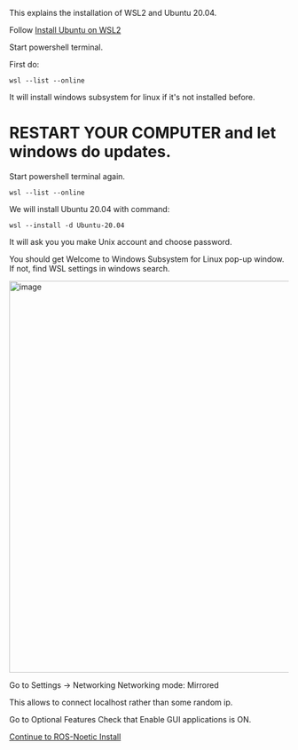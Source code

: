 This explains the installation of WSL2 and Ubuntu 20.04.

Follow [Install Ubuntu on WSL2](https://documentation.ubuntu.com/wsl/stable/howto/install-ubuntu-wsl2/)

Start powershell terminal.

First do:

`wsl --list --online`

It will install windows subsystem for linux if it's not installed before.

# RESTART YOUR COMPUTER and let windows do updates.

Start powershell terminal again.

`wsl --list --online`

We will install Ubuntu 20.04 with command:

`wsl --install -d Ubuntu-20.04`

It will ask you you make Unix account and choose password.

You should get Welcome to Windows Subsystem for Linux pop-up window. If not, find WSL settings in windows search.

<img width="1093" height="706" alt="image" src="https://github.com/user-attachments/assets/ef645e88-4b5e-417e-bdb5-5fc78456c994" />

Go to Settings -> Networking
Networking mode: Mirrored

This allows to connect localhost rather than some random ip.

Go to Optional Features
Check that Enable GUI applications is ON.


[Continue to ROS-Noetic Install](url)



